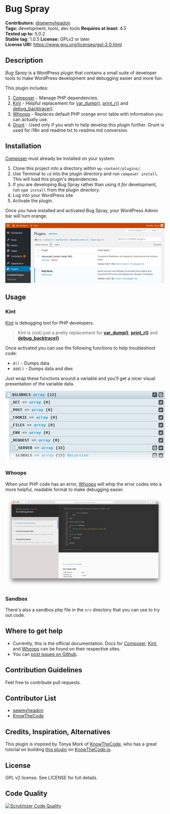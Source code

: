 # Bug Spray #
**Contributors:** [@sewmyheadon](https://profiles.wordpress.org/@sewmyheadon)  
**Tags:** development, tools, dev tools
**Requires at least:** 4.5  
**Tested up to:** 5.0.2  
**Stable tag:** 1.0.5
**License:** GPLv2 or later  
**License URI:** https://www.gnu.org/licenses/gpl-2.0.html  

## Description ##

_Bug Spray_ is a WordPress plugin that contains a small suite of developer tools to make WordPress development and debugging easier and more fun.

This plugin includes:

1. [Composer](https://getcomposer.org/) - Manage PHP dependencies.
2. [Kint](https://github.com/kint-php/kint) - Helpful replacement for [var_dump()](http://php.net/manual/en/function.var-dump.php), [print_r()](http://php.net/manual/en/function.print-r.php) and [debug_backtrace()](http://php.net/manual/en/function.debug-backtrace.php).
3. [Whoops](https://github.com/filp/whoops) - Replaces default PHP orange error table with information you can actually use.
4. [Grunt](https://gruntjs.com/) - Used only if you wish to help develop this plugin further. Grunt is used for i18n and readme.txt to readme.md conversion.

## Installation ##
[Composer](https://getcomposer.org/) must already be installed on your system.

1. Clone this project into a directory within `wp-content/plugins/`.
1. Use Terminal to `cd` into the plugin directory and run `composer install`. This will load this plugin's dependencies.
1. If you are developing Bug Spray rather than using it _for_ development, run `npm install` from the plugin directory.
1. Log into your WordPress site
1. Activate the plugin.

Once you have installed and activated Bug Spray, your WordPress Admin bar will turn orange.

![Bug Spray Admin Bar](https://raw.githubusercontent.com/sewmyheadon/bug-spray/development/assets/images/bug-spray-admin-bar.png)

## Usage ##

### Kint ###

[Kint](https://github.com/kint-php/kint) is debugging tool for PHP developers.

> Kint is (not) just a pretty replacement for **[var_dump()](https://secure.php.net/function.var_dump)**, **[print_r()](https://secure.php.net/function.print_r)** and **[debug_backtrace()](https://secure.php.net/function.debug_backtrace)**

Once activated you can use the following functions to help troubleshoot code:

* `d()` - Dumps data
* `ddd()` - Dumps data and dies

Just wrap these functions around a variable and you'll get a nicer visual presentation of the variable data.

![Kint](https://raw.githubusercontent.com/sewmyheadon/bug-spray/development/assets/images/kint.png)

### Whoops ###
When your PHP code has an error, [Whoops](https://github.com/filp/whoops) will whip the error codes into a more helpful, readable format to make debugging easier.

![Whoops](https://raw.githubusercontent.com/sewmyheadon/bug-spray/development/assets/images/whoops.png)

### Sandbox ###
There's also a sandbox.php file in the `src` directory that you can use to try out code.

## Where to get help ##

* Currently, this is the official documentation. Docs for [Composer](https://getcomposer.org/), [Kint](https://github.com/kint-php/kint), and [Whoops](https://github.com/filp/whoops) can be found on their respective sites.
* You can [post issues on Github](https://github.com/sewmyheadon/bug-spray/issues).

## Contribution Guidelines ##
Feel free to contribute pull requests.

## Contributor List ##
* [sewmyheadon](https://github.com/sewmyheadon)
* [KnowTheCode](https://github.com/KnowTheCode)

## Credits, Inspiration, Alternatives ##
This plugin is inspired by Tonya Mork of [KnowTheCode](https://github.com/KnowTheCode), who has a great tutorial on building [this plugin](https://github.com/KnowTheCode/WordPress-Starter-Plugin-Lab) on [KnowTheCode.io](https://knowthecode.io/).

## License ##
GPL v2 license. See LICENSE for full details.

## Code Quality ##
[![Scrutinizer Code Quality](https://scrutinizer-ci.com/g/sewmyheadon/bug-spray/badges/quality-score.png?b=development)](https://scrutinizer-ci.com/g/sewmyheadon/bug-spray/?branch=development)
